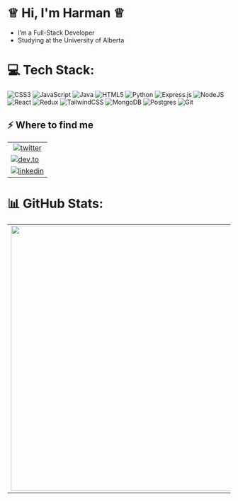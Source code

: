 #  ♕  Hi, I'm Harman ♕ 
-   I’m a Full-Stack Developer 
-   Studying at the University of Alberta   

# 💻 Tech Stack:
![CSS3](https://img.shields.io/badge/css3-%231572B6.svg?style=for-the-badge&logo=css3&logoColor=white) 
![JavaScript](https://img.shields.io/badge/javascript-%23323330.svg?style=for-the-badge&logo=javascript&logoColor=%23F7DF1E) 
![Java](https://img.shields.io/badge/java-%23ED8B00.svg?style=for-the-badge&logo=openjdk&logoColor=white) 
![HTML5](https://img.shields.io/badge/html5-%23E34F26.svg?style=for-the-badge&logo=html5&logoColor=white) 
![Python](https://img.shields.io/badge/python-3670A0?style=for-the-badge&logo=python&logoColor=ffdd54) 
![Express.js](https://img.shields.io/badge/express.js-%23404d59.svg?style=for-the-badge&logo=express&logoColor=%2361DAFB) 
![NodeJS](https://img.shields.io/badge/node.js-6DA55F?style=for-the-badge&logo=node.js&logoColor=white) 
![React](https://img.shields.io/badge/react-%2320232a.svg?style=for-the-badge&logo=react&logoColor=%2361DAFB) 
![Redux](https://img.shields.io/badge/redux-%23593d88.svg?style=for-the-badge&logo=redux&logoColor=white) 
![TailwindCSS](https://img.shields.io/badge/tailwindcss-%2338B2AC.svg?style=for-the-badge&logo=tailwind-css&logoColor=white) 
![MongoDB](https://img.shields.io/badge/MongoDB-%234ea94b.svg?style=for-the-badge&logo=mongodb&logoColor=white) 
![Postgres](https://img.shields.io/badge/postgres-%23316192.svg?style=for-the-badge&logo=postgresql&logoColor=white) 
![Git](https://img.shields.io/badge/git-%23F05033.svg?style=for-the-badge&logo=git&logoColor=white)



<h2>⚡️ Where to find me</h2>

<table>
    <tr>
       <td align="center">
           <a target="_blank" href="https://twitter.com/hm04a4" style="display: inline-block;">
             <img src="https://img.shields.io/badge/twitter-x?style=for-the-badge&logo=x&logoColor=white&color=black" alt="twitter" />
           </a>
      </td>
     </tr>
     <tr>
     <td>
          <a target="_blank" href="https://dev.to/hmn004" style="display: inline-block;">
             <img src="https://img.shields.io/badge/dev-to?style=for-the-badge&logo=dev-to&logoColor=white&color=BLACK" alt="dev.to" />
           </a>
      </td>  
     </tr>
     <tr>
      <td>
        <a target="_blank" href="www.linkedin.com/in/harmanp1" style="display: inline-block;">
         <img src="https://img.shields.io/badge/linkedin-logo?style=for-the-badge&logo=linkedin&logoColor=white&color=blue" alt="linkedin" />
       </a>
      </td>   
     </tr>
</table>


# 📊 GitHub Stats:

<div align="center">
  
  <table>
    <tr>
       <td align="center">
        <img src="https://github-readme-stats.vercel.app/api?username=Harman-DevCloud&theme=nightowl&hide_border=false&include_all_commits=false&count_private=false" width="600px"/>
      </td>
      <td>
        <img src="https://github-readme-stats.vercel.app/api/top-langs/?username=Harman-DevCloud&theme=nightowl&hide_border=false&include_all_commits=false&count_private=false&layout=compact" width="400px"/>
      </td> 
    </tr>
  </table>

</div>



